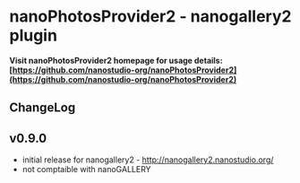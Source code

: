 nanoPhotosProvider2 - nanogallery2 plugin
===========

**Visit nanoPhotosProvider2 homepage for usage details: [https://github.com/nanostudio-org/nanoPhotosProvider2](https://github.com/nanostudio-org/nanoPhotosProvider2)**


ChangeLog 
------

v0.9.0
------

- initial release for nanogallery2 - http://nanogallery2.nanostudio.org/
- not comptaible with nanoGALLERY

